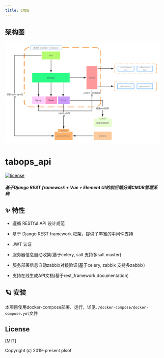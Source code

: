 ```yaml
---
title: CMDB
---
```


## 架构图
<img src="./images/architecture-cmdb.png" alt="CMDB" style="zoom:50%;" />

#  tabops_api

  <a href="https://github.com/plsof/tabops_api/blob/master/LICENSE">
    <img src="https://img.shields.io/github/license/mashape/apistatus.svg" alt="license">
  </a>
  
##### 基于Django REST framework + Vue + Element UI的前后端分离CMDB管理系统

## ✨ 特性

- 遵循 RESTful API 设计规范

- 基于 Django REST framework 框架，提供了丰富的中间件支持

- JWT 认证

- 服务器信息自动收集(基于celery, salt 支持多salt master)

- 服务部署信息自动zabbix对接验证(基于celery, zabbix 支持多zabbix)

- 支持在线生成API文档(基于rest_framework.documentation)

## 🪐 安装
本项目使用docker-compose部署、运行，详见`./docker-compose/docker-compose.yml`文件

## License

[MIT]

Copyright (c) 2019-present plsof